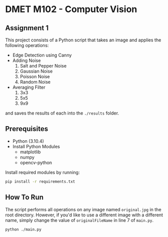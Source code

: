 # DMET M102 - Computer Vision

## Assignment 1

This project consists of a Python script that takes an image and applies the following operations:

- Edge Detection using Canny
- Adding Noise
    1. Salt and Pepper Noise
    2. Gaussian Noise
    3. Poisson Noise
    4. Random Noise
- Averaging Filter
    1. 3x3
    2. 5x5
    3. 9x9

and saves the results of each into the `./results` folder.

## Prerequisites

- Python (3.10.4)
- Install Python Modules
    - matplotlib
    - numpy
    - opencv-python

Install required modules by running:
```bash
pip install -r requirements.txt
```

## How To Run
The script performs all operations on any image named `original.jpg` in the root directory. However, if you'd like to use a different image with a different name, simply change the value of `originalFileName` in line 7 of `main.py`.

```bash
python ./main.py
```